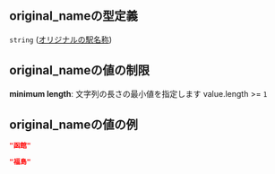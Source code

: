 ## original\_nameの型定義

`string` ([オリジナルの駅名称](station-properties-オリジナルの駅名称.md))

## original\_nameの値の制限

**minimum length**: 文字列の長さの最小値を指定します value.length >= `1`

## original\_nameの値の例

```json
"函館"
```

```json
"福島"
```
